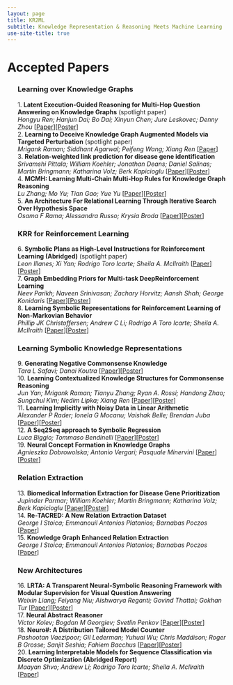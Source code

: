 ```yaml
---
layout: page
title: KR2ML
subtitle: Knowledge Representation & Reasoning Meets Machine Learning
use-site-title: true
---
```


# Accepted Papers

<div class="container">
  <ol>
    <!-- {% for p in site.data.papers %} -->
        <!-- <li id="{{ p[0] }}"> -->
            <!-- <b>{{ p[1].title }}</b> -->
            <!-- <br> -->
            <!-- <i>{{ p[1].authors }}</i> -->
            <!-- {% if p[1].alt_url == "" %} -->
              <!-- (<a href="{{ site.baseurl }}/papers/KR2ML_2020_{{ p[0] }}.pdf">PDF</a>) -->
            <!-- {% elsif p[1].alt_url == "NONE" %} -->
              <!-- (PDF not available) -->
            <!-- {% else %} -->
              <!-- (<a href="{{ p[1].alt_url }}">PDF</a>) -->
            <!-- {% endif %} -->
        <!-- </li> -->
    <!-- {% endfor %} -->
<h3>Learning over Knowledge Graphs</h3>
1. <b>Latent Execution-Guided Reasoning for Multi-Hop Question Answering on Knowledge Graphs</b> (spotlight paper)<br><i>Hongyu Ren; Hanjun Dai; Bo Dai; Xinyun Chen; Jure Leskovec; Denny Zhou</i>
[<a href="{{ site.baseurl }}/papers/KR2ML_25_paper.pdf">Paper</a>][<a href="{{ site.baseurl }}/papers/KR2ML_25_poster.pdf">Poster</a>]
<br>
2. <b>Learning to Deceive Knowledge Graph Augmented Models via Targeted Perturbation</b> (spotlight paper)<br><i>
Mrigank Raman; Siddhant Agarwal; Peifeng Wang; Xiang Ren</i>
[<a href="{{ site.baseurl }}/papers/KR2ML_36_paper.pdf">Paper</a>]
<br>  
3. <b>Relation-weighted link prediction for disease gene identification</b><br><i>Srivamshi Pittala; William Koehler; Jonathan Deans; Daniel Salinas; Martin Bringmann; Katharina Volz; Berk Kapicioglu</i>
[<a href="{{ site.baseurl }}/papers/KR2ML_16_paper.pdf">Paper</a>][<a href="{{ site.baseurl }}/papers/KR2ML_16_poster.pdf">Poster</a>]
<br>
4. <b>MCMH: Learning Multi-Chain Multi-Hop Rules for Knowledge Graph Reasoning</b><br><i>Lu Zhang; Mo Yu; Tian Gao; Yue Yu</i>
[<a href="{{ site.baseurl }}/papers/KR2ML_9_paper.pdf">Paper</a>][<a href="{{ site.baseurl }}/papers/KR2ML_9_poster.pdf">Poster</a>]
<br>  
5. <b>An Architecture For Relational Learning Through Iterative Search Over Hypothesis Space</b><br><i>
Osama F Rama; Alessandra Russo; Krysia Broda</i>
[<a href="{{ site.baseurl }}/papers/KR2ML_33_paper.pdf">Paper</a>][<a href="{{ site.baseurl }}/papers/KR2ML_33_poster.pdf">Poster</a>]
<br>  

<h3>KRR for Reinforcement Learning</h3>
6. <b>Symbolic Plans as High-Level Instructions for Reinforcement Learning (Abridged)</b> (spotlight paper)<br><i>
Leon Illanes; Xi Yan; Rodrigo Toro Icarte; Sheila A. McIlraith</i>
[<a href="{{ site.baseurl }}/papers/KR2ML_34_paper.pdf">Paper</a>][<a href="{{ site.baseurl }}/papers/KR2ML_34_poster.pdf">Poster</a>]
<br>  
7. <b>Graph Embedding Priors for Multi-task DeepReinforcement Learning</b><br><i>
Neev Parikh; Naveen Srinivasan; Zachary Horvitz; Aansh Shah; George Konidaris</i>
[<a href="{{ site.baseurl }}/papers/KR2ML_20_paper.pdf">Paper</a>][<a href="{{ site.baseurl }}/papers/KR2ML_20_poster.pdf">Poster</a>]
<br>  
8. <b>Learning Symbolic Representations for Reinforcement Learning of Non-Markovian Behavior</b><br><i>
Phillip JK Christoffersen; Andrew C Li; Rodrigo A Toro Icarte; Sheila A. McIlraith</i>
[<a href="{{ site.baseurl }}/papers/KR2ML_32_paper.pdf">Paper</a>][<a href="{{ site.baseurl }}/papers/KR2ML_32_poster.pdf">Poster</a>]
<br>  

<h3>Learning Symbolic Knowledge Representations</h3>
9. <b>Generating Negative Commonsense Knowledge</b><br><i>
Tara L Safavi; Danai Koutra</i>
[<a href="{{ site.baseurl }}/papers/KR2ML_7_paper.pdf">Paper</a>][<a href="{{ site.baseurl }}/papers/KR2ML_7_poster.pdf">Poster</a>]
<br>  
10. <b>Learning Contextualized Knowledge Structures for Commonsense Reasoning</b><br><i>
Jun Yan; Mrigank Raman; Tianyu Zhang; Ryan A. Rossi; Handong Zhao; Sungchul Kim; Nedim Lipka; Xiang Ren</i>
[<a href="{{ site.baseurl }}/papers/KR2ML_35_paper.pdf">Paper</a>][<a href="{{ site.baseurl }}/papers/KR2ML_35_poster.pdf">Poster</a>]
<br>  
11. <b>Learning Implicitly with Noisy Data in Linear Arithmetic</b><br><i>
Alexander P Rader; Ionela G Mocanu; Vaishak Belle; Brendan Juba</i>
[<a href="{{ site.baseurl }}/papers/KR2ML_4_paper.pdf">Paper</a>][<a href="{{ site.baseurl }}/papers/KR2ML_4_poster.pdf">Poster</a>]
<br>  
12. <b>A Seq2Seq approach to Symbolic Regression</b><br><i>
Luca Biggio; Tommaso Bendinelli</i>
[<a href="{{ site.baseurl }}/papers/KR2ML_19_paper.pdf">Paper</a>][<a href="{{ site.baseurl }}/papers/KR2ML_19_poster.pdf">Poster</a>]
<br>  
19. <b>Neural Concept Formation in Knowledge Graphs</b><br><i>
Agnieszka Dobrowolska; Antonio Vergari; Pasquale Minervini</i>
[<a href="{{ site.baseurl }}/papers/KR2ML_6_paper.pdf">Paper</a>][<a href="{{ site.baseurl }}/papers/KR2ML_6_poster.pdf">Poster</a>]
<br>  

<h3>Relation Extraction</h3>
13. <b>Biomedical Information Extraction for Disease Gene Prioritization</b><br><i>
Jupinder Parmar; William Koehler; Martin Bringmann; Katharina Volz; Berk Kapicioglu</i>
[<a href="{{ site.baseurl }}/papers/KR2ML_10_paper.pdf">Paper</a>][<a href="{{ site.baseurl }}/papers/KR2ML_10_poster.pdf">Poster</a>]
<br>  
14. <b>Re-TACRED: A New Relation Extraction Dataset</b><br><i>
George I Stoica; Emmanouil Antonios Platanios; Barnabas Poczos</i>
[<a href="{{ site.baseurl }}/papers/KR2ML_12_paper.pdf">Paper</a>]
<br>  
15. <b>Knowledge Graph Enhanced Relation Extraction</b><br><i>
George I Stoica; Emmanouil Antonios Platanios; Barnabas Poczos</i>
[<a href="{{ site.baseurl }}/papers/KR2ML_28_paper.pdf">Paper</a>]
<br>  

<h3>New Architectures</h3>
16. <b>LRTA: A Transparent Neural-Symbolic Reasoning Framework with Modular Supervision for Visual Question Answering</b><br><i>
Weixin Liang; Feiyang Niu; Aishwarya Reganti; Govind Thattai; Gokhan Tur</i>
[<a href="{{ site.baseurl }}/papers/KR2ML_2_paper.pdf">Paper</a>][<a href="{{ site.baseurl }}/papers/KR2ML_2_poster.pdf">Poster</a>]
<br>  
17. <b>Neural Abstract Reasoner</b><br><i>
Victor Kolev; Bogdan M Georgiev; Svetlin Penkov</i>
[<a href="{{ site.baseurl }}/papers/KR2ML_8_paper.pdf">Paper</a>][<a href="{{ site.baseurl }}/papers/KR2ML_8_poster.pdf">Poster</a>]
<br>  
18. <b>Neuro#: A Distribution Tailored Model Counter</b><br><i>
Pashootan Vaezipoor; Gil Lederman; Yuhuai Wu; Chris Maddison; Roger B Grosse; Sanjit Seshia; Fahiem Bacchus</i>
[<a href="{{ site.baseurl }}/papers/KR2ML_13_paper.pdf">Paper</a>][<a href="{{ site.baseurl }}/papers/KR2ML_13_poster.pdf">Poster</a>]
<br>  
20. <b>Learning Interpretable Models for Sequence Classification via Discrete Optimization (Abridged Report)</b><br><i>
Maayan Shvo; Andrew Li; Rodrigo Toro Icarte; Sheila A. McIlraith</i>
[<a href="{{ site.baseurl }}/papers/KR2ML_22_paper.pdf">Paper</a>]
<br>  
  </ol>
</div>
